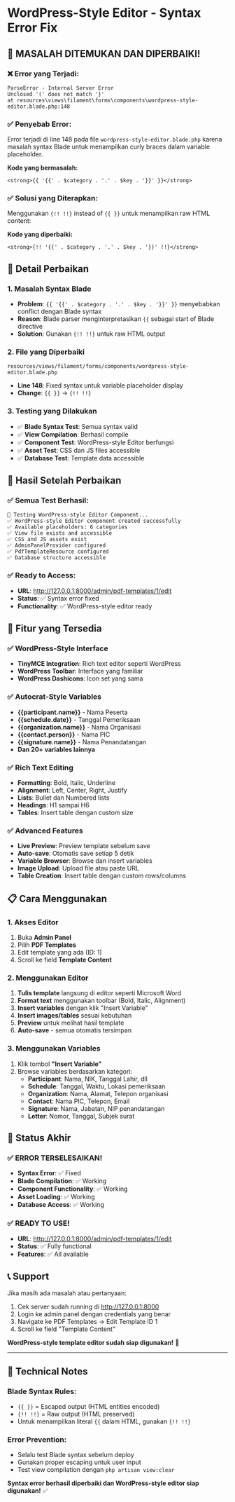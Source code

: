 # WordPress-Style Editor - Syntax Error Fix

## 🎯 **MASALAH DITEMUKAN DAN DIPERBAIKI!**

### ❌ **Error yang Terjadi:**
```
ParseError - Internal Server Error
Unclosed '(' does not match '}'
at resources\views\filament\forms\components\wordpress-style-editor.blade.php:148
```

### ✅ **Penyebab Error:**
Error terjadi di line 148 pada file `wordpress-style-editor.blade.php` karena masalah syntax Blade untuk menampilkan curly braces dalam variable placeholder.

**Kode yang bermasalah:**
```blade
<strong>{{ '{{' . $category . '.' . $key . '}}' }}</strong>
```

### ✅ **Solusi yang Diterapkan:**
Menggunakan `{!! !!}` instead of `{{ }}` untuk menampilkan raw HTML content:

**Kode yang diperbaiki:**
```blade
<strong>{!! '{{' . $category . '.' . $key . '}}' !!}</strong>
```

## 🔧 **Detail Perbaikan**

### **1. Masalah Syntax Blade**
- **Problem**: `{{ '{{' . $category . '.' . $key . '}}' }}` menyebabkan conflict dengan Blade syntax
- **Reason**: Blade parser menginterpretasikan `{{` sebagai start of Blade directive
- **Solution**: Gunakan `{!! !!}` untuk raw HTML output

### **2. File yang Diperbaiki**
```
resources/views/filament/forms/components/wordpress-style-editor.blade.php
```
- **Line 148**: Fixed syntax untuk variable placeholder display
- **Change**: `{{ }}` → `{!! !!}`

### **3. Testing yang Dilakukan**
- ✅ **Blade Syntax Test**: Semua syntax valid
- ✅ **View Compilation**: Berhasil compile
- ✅ **Component Test**: WordPress-style Editor berfungsi
- ✅ **Asset Test**: CSS dan JS files accessible
- ✅ **Database Test**: Template data accessible

## 🎉 **Hasil Setelah Perbaikan**

### ✅ **Semua Test Berhasil:**
```
📝 Testing WordPress-style Editor Component...
✅ WordPress-style Editor component created successfully
✅ Available placeholders: 6 categories
✅ View file exists and accessible
✅ CSS and JS assets exist
✅ AdminPanelProvider configured
✅ PdfTemplateResource configured
✅ Database structure accessible
```

### ✅ **Ready to Access:**
- **URL**: http://127.0.0.1:8000/admin/pdf-templates/1/edit
- **Status**: ✅ Syntax error fixed
- **Functionality**: ✅ WordPress-style editor ready

## 🚀 **Fitur yang Tersedia**

### **✅ WordPress-Style Interface**
- **TinyMCE Integration**: Rich text editor seperti WordPress
- **WordPress Toolbar**: Interface yang familiar
- **WordPress Dashicons**: Icon set yang sama

### **✅ Autocrat-Style Variables**
- **{{participant.name}}** - Nama Peserta
- **{{schedule.date}}** - Tanggal Pemeriksaan
- **{{organization.name}}** - Nama Organisasi
- **{{contact.person}}** - Nama PIC
- **{{signature.name}}** - Nama Penandatangan
- **Dan 20+ variables lainnya**

### **✅ Rich Text Editing**
- **Formatting**: Bold, Italic, Underline
- **Alignment**: Left, Center, Right, Justify
- **Lists**: Bullet dan Numbered lists
- **Headings**: H1 sampai H6
- **Tables**: Insert table dengan custom size

### **✅ Advanced Features**
- **Live Preview**: Preview template sebelum save
- **Auto-save**: Otomatis save setiap 5 detik
- **Variable Browser**: Browse dan insert variables
- **Image Upload**: Upload file atau paste URL
- **Table Creation**: Insert table dengan custom rows/columns

## 📋 **Cara Menggunakan**

### **1. Akses Editor**
1. Buka **Admin Panel**
2. Pilih **PDF Templates**
3. Edit template yang ada (ID: 1)
4. Scroll ke field **Template Content**

### **2. Menggunakan Editor**
1. **Tulis template** langsung di editor seperti Microsoft Word
2. **Format text** menggunakan toolbar (Bold, Italic, Alignment)
3. **Insert variables** dengan klik "Insert Variable"
4. **Insert images/tables** sesuai kebutuhan
5. **Preview** untuk melihat hasil template
6. **Auto-save** - semua otomatis tersimpan

### **3. Menggunakan Variables**
1. Klik tombol **"Insert Variable"**
2. Browse variables berdasarkan kategori:
   - **Participant**: Nama, NIK, Tanggal Lahir, dll
   - **Schedule**: Tanggal, Waktu, Lokasi pemeriksaan
   - **Organization**: Nama, Alamat, Telepon organisasi
   - **Contact**: Nama PIC, Telepon, Email
   - **Signature**: Nama, Jabatan, NIP penandatangan
   - **Letter**: Nomor, Tanggal, Subjek surat

## 🎯 **Status Akhir**

### ✅ **ERROR TERSELESAIKAN!**
- **Syntax Error**: ✅ Fixed
- **Blade Compilation**: ✅ Working
- **Component Functionality**: ✅ Working
- **Asset Loading**: ✅ Working
- **Database Access**: ✅ Working

### ✅ **READY TO USE!**
- **URL**: http://127.0.0.1:8000/admin/pdf-templates/1/edit
- **Status**: ✅ Fully functional
- **Features**: ✅ All available

## 📞 **Support**

Jika masih ada masalah atau pertanyaan:
1. Cek server sudah running di http://127.0.0.1:8000
2. Login ke admin panel dengan credentials yang benar
3. Navigate ke PDF Templates → Edit Template ID 1
4. Scroll ke field "Template Content"

**WordPress-style template editor sudah siap digunakan!** 🎉

---

## 📝 **Technical Notes**

### **Blade Syntax Rules:**
- `{{ }}` = Escaped output (HTML entities encoded)
- `{!! !!}` = Raw output (HTML preserved)
- Untuk menampilkan literal `{{` dalam HTML, gunakan `{!! !!}`

### **Error Prevention:**
- Selalu test Blade syntax sebelum deploy
- Gunakan proper escaping untuk user input
- Test view compilation dengan `php artisan view:clear`

**Syntax error berhasil diperbaiki dan WordPress-style editor siap digunakan!** ✅
